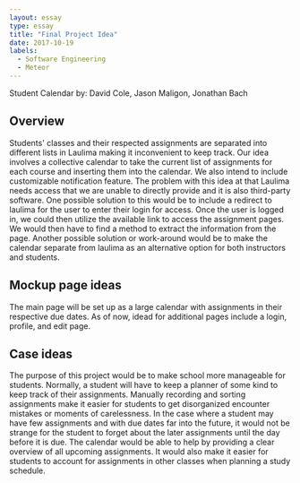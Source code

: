 ```yaml
---
layout: essay
type: essay
title: "Final Project Idea"
date: 2017-10-19
labels:
  - Software Engineering
  - Meteor
---
```

Student Calendar
by: David Cole, Jason Maligon, Jonathan Bach

## Overview
Students' classes and their respected assignments are separated into different lists in Laulima making it inconvenient to keep track. Our idea involves a collective calendar to take the current list of assignments for each course and inserting them into the calendar. We also intend to include customizable notification feature. The problem with this idea at that Laulima needs access that we are unable to directly provide and it is also third-party software. One possible solution to this would be to include a redirect to laulima for the user to enter their login for access. Once the user is logged in, we could then utilize the available link to access the assignment pages. We would then have to find a method to extract the information from the page. Another possible solution or work-around would be to make the calendar separate from laulima as an alternative option for both instructors and students. 

## Mockup page ideas
The main page will be set up as a large calendar with assignments in their respective due dates. As of now, idead for additional pages include a login, profile, and edit page. 

## Case ideas
The purpose of this project would be to make school more manageable for students. Normally, a student will have to keep a planner of some kind to keep track of their assignments. Manually recording and sorting assignments make it easier for students to get disorganized encounter mistakes or moments of carelessness. In the case where a student may have few assignments and with due dates far into the future, it would not be strange for the student to forget about the later assignments until the day before it is due. The calendar would be able to help by providing a clear overview of all upcoming assignments. It would also make it easier for students to account for assignments in other classes when planning a study schedule. 

